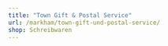 ```yaml
---
title: "Town Gift & Postal Service"
url: /markham/town-gift-und-postal-service/
shop: Schreibwaren
---
```

